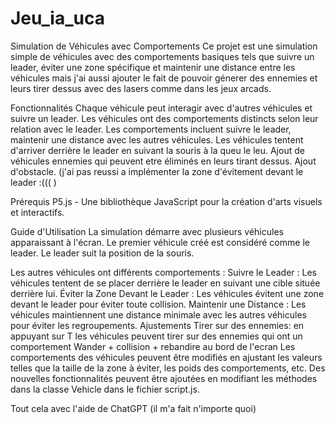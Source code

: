 # Jeu_ia_uca
Simulation de Véhicules avec Comportements Ce projet est une simulation simple de véhicules avec des comportements basiques tels que suivre un leader, éviter une zone spécifique et maintenir une distance entre les véhicules mais j'ai aussi ajouter le fait de pouvoir génerer des ennemies et leurs tirer dessus avec des lasers comme dans les jeux arcads.

Fonctionnalités Chaque véhicule peut interagir avec d'autres véhicules et suivre un leader. Les véhicules ont des comportements distincts selon leur relation avec le leader. Les comportements incluent suivre le leader, maintenir une distance avec les autres véhicules. Les véhicules tentent d'arriver derrière le leader en suivant la souris à la queu le leu. Ajout de véhicules ennemies qui peuvent etre éliminés en leurs tirant dessus. Ajout d'obstacle. (j'ai pas reussi a implémenter la zone d'évitement devant le leader :((( )

Prérequis P5.js - Une bibliothèque JavaScript pour la création d'arts visuels et interactifs.

Guide d'Utilisation La simulation démarre avec plusieurs véhicules apparaissant à l'écran. Le premier véhicule créé est considéré comme le leader. Le leader suit la position de la souris.

Les autres véhicules ont différents comportements : Suivre le Leader : Les véhicules tentent de se placer derrière le leader en suivant une cible située derrière lui. Éviter la Zone Devant le Leader : Les véhicules évitent une zone devant le leader pour éviter toute collision. Maintenir une Distance : Les véhicules maintiennent une distance minimale avec les autres véhicules pour éviter les regroupements. Ajustements Tirer sur des ennemies: en appuyant sur T les véhicules peuvent tirer sur des ennemies qui ont un comportement Wander + collision + rebandire au bord de l'ecran Les comportements des véhicules peuvent être modifiés en ajustant les valeurs telles que la taille de la zone à éviter, les poids des comportements, etc. Des nouvelles fonctionnalités peuvent être ajoutées en modifiant les méthodes dans la classe Vehicle dans le fichier script.js.

Tout cela avec l'aide de ChatGPT (il m'a fait n'importe quoi)
